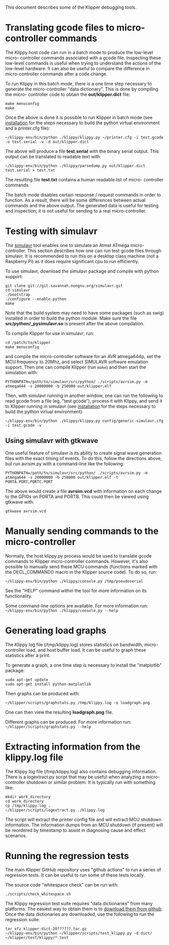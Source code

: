 This document describes some of the Klipper debugging tools.

# Translating gcode files to micro-controller commands

The Klippy host code can run in a batch mode to produce the low-level micro-
controller commands associated with a gcode file. Inspecting these low-level
commands is useful when trying to understand the actions of the low-level
hardware. It can also be useful to compare the difference in micro-controller
commands after a code change.

To run Klippy in this batch mode, there is a one time step necessary to generate
the micro-controller "data dictionary". This is done by compiling the micro-
controller code to obtain the **out/klipper.dict** file:

```
make menuconfig
make
```

Once the above is done it is possible to run Klipper in batch mode (see
[installation](Installation.md) for the steps necessary to build the python
virtual environment and a printer.cfg file):

```
~/klippy-env/bin/python ./klippy/klippy.py ~/printer.cfg -i test.gcode -o test.serial -v -d out/klipper.dict
```

The above will produce a file **test.serial** with the binary serial output.
This output can be translated to readable text with:

```
~/klippy-env/bin/python ./klippy/parsedump.py out/klipper.dict test.serial > test.txt
```

The resulting file **test.txt** contains a human readable list of micro-
controller commands.

The batch mode disables certain response / request commands in order to
function. As a result, there will be some differences between actual commands
and the above output. The generated data is useful for testing and inspection;
it is not useful for sending to a real micro-controller.

# Testing with simulavr

The [simulavr](http://www.nongnu.org/simulavr/) tool enables one to simulate an
Atmel ATmega micro-controller. This section describes how one can run test gcode
files through simulavr. It is recommended to run this on a desktop class machine
(not a Raspberry Pi) as it does require significant cpu to run efficiently.

To use simulavr, download the simulavr package and compile with python support:

```
git clone git://git.savannah.nongnu.org/simulavr.git
cd simulavr
./bootstrap
./configure --enable-python
make
```

Note that the build system may need to have some packages (such as swig)
installed in order to build the python module. Make sure the file
**src/python/_pysimulavr.so** is present after the above compilation.

To compile Klipper for use in simulavr, run:

```
cd /patch/to/klipper
make menuconfig
```

and compile the micro-controller software for an AVR atmega644p, set the MCU
frequency to 20Mhz, and select SIMULAVR software emulation support. Then one can
compile Klipper (run `make`) and then start the simulation with:

```
PYTHONPATH=/path/to/simulavr/src/python/ ./scripts/avrsim.py -m atmega644 -s 20000000 -b 250000 out/klipper.elf
```

Then, with simulavr running in another window, one can run the following to read
gcode from a file (eg, "test.gcode"), process it with Klippy, and send it to
Klipper running in simulavr (see [installation](Installation.md) for the steps
necessary to build the python virtual environment):

```
~/klippy-env/bin/python ./klippy/klippy.py config/generic-simulavr.cfg -i test.gcode -v
```

## Using simulavr with gtkwave

One useful feature of simulavr is its ability to create signal wave generation
files with the exact timing of events. To do this, follow the directions above,
but run avrsim.py with a command-line like the following:

```
PYTHONPATH=/path/to/simulavr/src/python/ ./scripts/avrsim.py -m atmega644 -s 20000000 -b 250000 out/klipper.elf -t PORTA.PORT,PORTC.PORT
```

The above would create a file **avrsim.vcd** with information on each change to
the GPIOs on PORTA and PORTB. This could then be viewed using gtkwave with:

```
gtkwave avrsim.vcd
```

# Manually sending commands to the micro-controller

Normally, the host klippy.py process would be used to translate gcode commands
to Klipper micro-controller commands. However, it's also possible to manually
send these MCU commands (functions marked with the DECL_COMMAND() macro in the
Klipper source code). To do so, run:

```
~/klippy-env/bin/python ./klippy/console.py /tmp/pseudoserial
```

See the "HELP" command within the tool for more information on its
functionality.

Some command-line options are available. For more information run:
`~/klippy-env/bin/python ./klippy/console.py --help`

# Generating load graphs

The Klippy log file (/tmp/klippy.log) stores statistics on bandwidth, micro-
controller load, and host buffer load. It can be useful to graph these
statistics after a print.

To generate a graph, a one time step is necessary to install the "matplotlib"
package:

```
sudo apt-get update
sudo apt-get install python-matplotlib
```

Then graphs can be produced with:

```
~/klipper/scripts/graphstats.py /tmp/klippy.log -o loadgraph.png
```

One can then view the resulting **loadgraph.png** file.

Different graphs can be produced. For more information run:
`~/klipper/scripts/graphstats.py --help`

# Extracting information from the klippy.log file

The Klippy log file (/tmp/klippy.log) also contains debugging information. There
is a logextract.py script that may be useful when analyzing a micro-controller
shutdown or similar problem. It is typically run with something like:

```
mkdir work_directory
cd work_directory
cp /tmp/klippy.log .
~/klipper/scripts/logextract.py ./klippy.log
```

The script will extract the printer config file and will extract MCU shutdown
information. The information dumps from an MCU shutdown (if present) will be
reordered by timestamp to assist in diagnosing cause and effect scenarios.

# Running the regression tests

The main Klipper GitHub repository uses "github actions" to run a series of
regression tests. It can be useful to run some of these tests locally.

The source code "whitespace check" can be run with:

```
./scripts/check_whitespace.sh
```

The Klippy regression test suite requires "data dictionaries" from many
platforms. The easiest way to obtain them is to [download them from
github](https://github.com/KevinOConnor/klipper/issues/1438). Once the data
dictionaries are downloaded, use the following to run the regression suite:

```
tar xfz klipper-dict-20??????.tar.gz
~/klippy-env/bin/python ~/klipper/scripts/test_klippy.py -d dict/ ~/klipper/test/klippy/*.test
```

